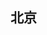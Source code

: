 ## 北京

<div class="container">
  <div v-for="(item, index) in pictures" :key="index">
    <img class='primary-img' v-lazy="`http://${item.path}`">
  </div>
</div>

<script setup>
import { getPicturesByType } from '../../../.vitepress/service/api.js'
import { ref, onMounted } from 'vue'

const pictures = ref([])

onMounted(() => {
  getPicturesByType('北京').then(res => {
    pictures.value = res
  })
})
</script>

<style scoped>
  .container {
    column-count: 2;
    column-gap: 10px;
  }
  .primary-img {
    width: 100%;
    display: block;
    margin-bottom: 10px;
  }
</style>